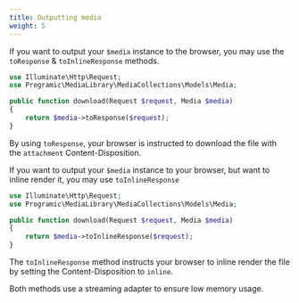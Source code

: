 ```yaml
---
title: Outputting media
weight: 5
---
```


If you want to output your `$media` instance to the browser, you may use the `toResponse` & `toInlineResponse` methods.

```php
use Illuminate\Http\Request;
use Programic\MediaLibrary\MediaCollections\Models\Media;

public function download(Request $request, Media $media)
{
    return $media->toResponse($request);
}
```

By using `toResponse`, your browser is instructed to download the file with the `attachment` Content-Disposition.

If you want to output your `$media` instance to your browser, but want to inline render it, you may use `toInlineResponse`

```php
use Illuminate\Http\Request;
use Programic\MediaLibrary\MediaCollections\Models\Media;

public function download(Request $request, Media $media)
{
    return $media->toInlineResponse($request);
}
```

The `toInlineResponse` method instructs your browser to inline render the file by setting the Content-Disposition to `inline`.

Both methods use a streaming adapter to ensure low memory usage.

